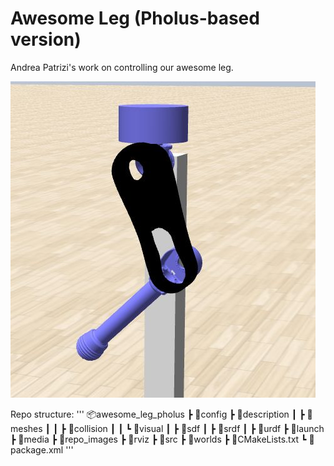 # Awesome Leg (Pholus-based version)

Andrea Patrizi's work on controlling our awesome leg.

![awesome_leg_pholus](repo_images/leg_gazebo.jpg)

Repo structure:
'''
📦awesome_leg_pholus
 ┣ 📂config
 ┣ 📂description
 ┃ ┣ 📂meshes
 ┃ ┃ ┣ 📂collision
 ┃ ┃ ┗ 📂visual
 ┃ ┣ 📂sdf
 ┃ ┣ 📂srdf
 ┃ ┣ 📂urdf
 ┣ 📂launch
 ┣ 📂media
 ┣ 📂repo_images
 ┣ 📂rviz
 ┣ 📂src
 ┣ 📂worlds
 ┣ 📜CMakeLists.txt
 ┗ 📜package.xml
'''